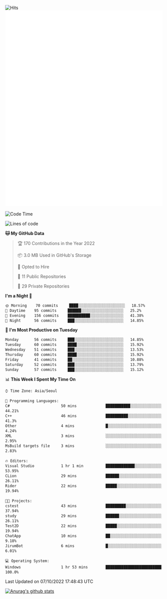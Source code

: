 ![Hits](https://hits.seeyoufarm.com/api/count/incr/badge.svg?url=https%3A%2F%2Fgithub.com%2Fkokose1234&count_bg=%2379C83D&title_bg=%23555555&icon=apple.svg&icon_color=%23E7E7E7&title=hits&edge_flat=false)
<br/>
![Metrics](https://github.com/kokose1234/kokose1234/blob/main/github-metrics.svg)

<!--START_SECTION:waka-->
![Code Time](http://img.shields.io/badge/Code%20Time-697%20hrs%202%20mins-blue)

![Lines of code](https://img.shields.io/badge/From%20Hello%20World%20I%27ve%20Written-901%20Thousand%20lines%20of%20code-blue)

**🐱 My GitHub Data** 

> 🏆 170 Contributions in the Year 2022
 > 
> 📦 3.0 MB Used in GitHub's Storage 
 > 
> 💼 Opted to Hire
 > 
> 📜 11 Public Repositories 
 > 
> 🔑 29 Private Repositories  
 > 
**I'm a Night 🦉** 

```text
🌞 Morning    70 commits     ████░░░░░░░░░░░░░░░░░░░░░   18.57% 
🌆 Daytime    95 commits     ██████░░░░░░░░░░░░░░░░░░░   25.2% 
🌃 Evening    156 commits    ██████████░░░░░░░░░░░░░░░   41.38% 
🌙 Night      56 commits     ███░░░░░░░░░░░░░░░░░░░░░░   14.85%

```
📅 **I'm Most Productive on Tuesday** 

```text
Monday       56 commits     ███░░░░░░░░░░░░░░░░░░░░░░   14.85% 
Tuesday      60 commits     ████░░░░░░░░░░░░░░░░░░░░░   15.92% 
Wednesday    51 commits     ███░░░░░░░░░░░░░░░░░░░░░░   13.53% 
Thursday     60 commits     ████░░░░░░░░░░░░░░░░░░░░░   15.92% 
Friday       41 commits     ██░░░░░░░░░░░░░░░░░░░░░░░   10.88% 
Saturday     52 commits     ███░░░░░░░░░░░░░░░░░░░░░░   13.79% 
Sunday       57 commits     ███░░░░░░░░░░░░░░░░░░░░░░   15.12%

```


📊 **This Week I Spent My Time On** 

```text
⌚︎ Time Zone: Asia/Seoul

💬 Programming Languages: 
C#                       50 mins             ███████████░░░░░░░░░░░░░░   44.21% 
C++                      46 mins             ██████████░░░░░░░░░░░░░░░   41.3% 
Other                    4 mins              █░░░░░░░░░░░░░░░░░░░░░░░░   4.24% 
XML                      3 mins              ░░░░░░░░░░░░░░░░░░░░░░░░░   2.95% 
MsBuild targets file     3 mins              ░░░░░░░░░░░░░░░░░░░░░░░░░   2.83%

🔥 Editors: 
Visual Studio            1 hr 1 min          █████████████░░░░░░░░░░░░   53.95% 
CLion                    29 mins             ██████░░░░░░░░░░░░░░░░░░░   26.11% 
Rider                    22 mins             █████░░░░░░░░░░░░░░░░░░░░   19.94%

🐱‍💻 Projects: 
cstest                   43 mins             █████████░░░░░░░░░░░░░░░░   37.94% 
study                    29 mins             ██████░░░░░░░░░░░░░░░░░░░   26.11% 
Test2D                   22 mins             █████░░░░░░░░░░░░░░░░░░░░   19.94% 
ChatApp                  10 mins             ██░░░░░░░░░░░░░░░░░░░░░░░   9.18% 
JirumBot                 6 mins              █░░░░░░░░░░░░░░░░░░░░░░░░   6.01%

💻 Operating System: 
Windows                  1 hr 53 mins        █████████████████████████   100.0%

```


 Last Updated on 07/10/2022 17:48:43 UTC
<!--END_SECTION:waka-->

[![Anurag's github stats](https://github-readme-stats.vercel.app/api?username=kokose1234&theme=dracula)](https://github.com/anuraghazra/github-readme-stats)



	
